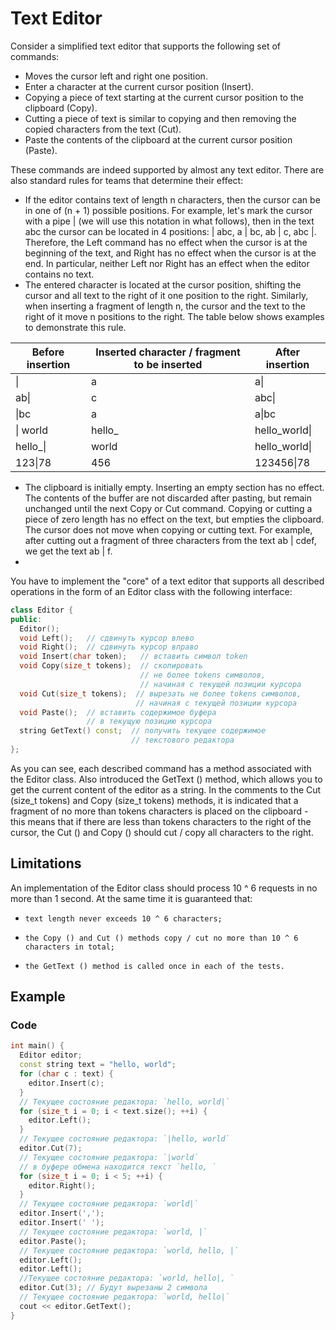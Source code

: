 # Text Editor

Consider a simplified text editor that supports the following set of commands:

-    Moves the cursor left and right one position.
-    Enter a character at the current cursor position (Insert).
-    Copying a piece of text starting at the current cursor position to the clipboard (Copy).
-    Cutting a piece of text is similar to copying and then removing the copied characters from the text (Cut).
-    Paste the contents of the clipboard at the current cursor position (Paste).

These commands are indeed supported by almost any text editor. There are also standard rules for teams that determine their effect:

-    If the editor contains text of length n characters, then the cursor can be in one of (n + 1) possible positions. For example, let's mark the cursor with a pipe | (we will use this notation in what follows), then in the text abc the cursor can be located in 4 positions: | abc, a | bc, ab | c, abc |. Therefore, the Left command has no effect when the cursor is at the beginning of the text, and Right has no effect when the cursor is at the end. In particular, neither Left nor Right has an effect when the editor contains no text.
-    The entered character is located at the cursor position, shifting the cursor and all text to the right of it one position to the right. Similarly, when inserting a fragment of length n, the cursor and the text to the right of it move n positions to the right. The table below shows examples to demonstrate this rule.

|Before insertion| Inserted character / fragment to be inserted| After insertion|
|---       |-----   |-----|
| \|       | a      | a\| |
| ab\|     | c      | abc\| |
| \|bc     | a      | a\|bc |
| \| world | hello_ | hello_world\| |
| hello_\| | world  | hello_world\| |
| 123\|78  | 456    | 123456\|78 |


- The clipboard is initially empty. Inserting an empty section has no effect. The contents of the buffer are not discarded after pasting, but remain unchanged until the next Copy or Cut command. Copying or cutting a piece of zero length has no effect on the text, but empties the clipboard. The cursor does not move when copying or cutting text. For example, after cutting out a fragment of three characters from the text ab | cdef, we get the text ab | f.
-
You have to implement the "core" of a text editor that supports all described operations in the form of an Editor class with the following interface:

```cpp
class Editor {
public:
  Editor();
  void Left();   // сдвинуть курсор влево
  void Right();  // сдвинуть курсор вправо
  void Insert(char token);   // вставить символ token
  void Copy(size_t tokens);  // cкопировать
                             // не более tokens символов,
                             // начиная с текущей позиции курсора
  void Cut(size_t tokens);  // вырезать не более tokens символов,
                            // начиная с текущей позиции курсора
  void Paste();  // вставить содержимое буфера
                 // в текущую позицию курсора
  string GetText() const;  // получить текущее содержимое
                           // текстового редактора
};
```

As you can see, each described command has a method associated with the Editor class. Also introduced the GetText () method, which allows you to get the current content of the editor as a string. In the comments to the Cut (size_t tokens) and Copy (size_t tokens) methods, it is indicated that a fragment of no more than tokens characters is placed on the clipboard - this means that if there are less than tokens characters to the right of the cursor, the Cut () and Copy () should cut / copy all characters to the right.

## Limitations

An implementation of the Editor class should process 10 ^ 6 requests in no more than 1 second. At the same time it is guaranteed that:

-     text length never exceeds 10 ^ 6 characters;
-     the Copy () and Cut () methods copy / cut no more than 10 ^ 6 characters in total;
-     the GetText () method is called once in each of the tests.

## Example

### Code
```cpp
int main() {
  Editor editor;
  const string text = "hello, world";
  for (char c : text) {
    editor.Insert(c);
  }
  // Текущее состояние редактора: `hello, world|`
  for (size_t i = 0; i < text.size(); ++i) {
    editor.Left();
  }
  // Текущее состояние редактора: `|hello, world`
  editor.Cut(7);
  // Текущее состояние редактора: `|world`
  // в буфере обмена находится текст `hello, `
  for (size_t i = 0; i < 5; ++i) {
    editor.Right();
  }
  // Текущее состояние редактора: `world|`
  editor.Insert(',');
  editor.Insert(' ');
  // Текущее состояние редактора: `world, |`
  editor.Paste();
  // Текущее состояние редактора: `world, hello, |`
  editor.Left();
  editor.Left();
  //Текущее состояние редактора: `world, hello|, `
  editor.Cut(3); // Будут вырезаны 2 символа
  // Текущее состояние редактора: `world, hello|`
  cout << editor.GetText();
}
```
